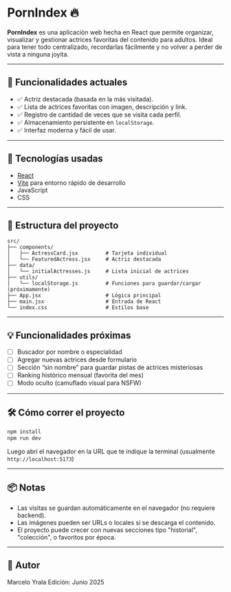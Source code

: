 # PornIndex 🔥

**PornIndex** es una aplicación web hecha en React que permite organizar, visualizar y gestionar actrices favoritas del contenido para adultos. Ideal para tener todo centralizado, recordarlas fácilmente y no volver a perder de vista a ninguna joyita.

---

## 🚀 Funcionalidades actuales

- ✅ Actriz destacada (basada en la más visitada).
- ✅ Lista de actrices favoritas con imagen, descripción y link.
- ✅ Registro de cantidad de veces que se visita cada perfil.
- ✅ Almacenamiento persistente en `localStorage`.
- ✅ Interfaz moderna y fácil de usar.

---

## 🧱 Tecnologías usadas

- [React](https://reactjs.org/)
- [Vite](https://vitejs.dev/) para entorno rápido de desarrollo
- JavaScript
- CSS

---

## 📁 Estructura del proyecto

```
src/
├── components/
│   ├── ActressCard.jsx         # Tarjeta individual
│   └── FeaturedActress.jsx     # Actriz destacada
├── data/
│   └── initialActresses.js     # Lista inicial de actrices
├── utils/
│   └── localStorage.js         # Funciones para guardar/cargar (próximamente)
├── App.jsx                     # Lógica principal
├── main.jsx                    # Entrada de React
└── index.css                   # Estilos base
```

---

## 💡 Funcionalidades próximas

- [ ] Buscador por nombre o especialidad  
- [ ] Agregar nuevas actrices desde formulario  
- [ ] Sección “sin nombre” para guardar pistas de actrices misteriosas  
- [ ] Ranking histórico mensual (favorita del mes)  
- [ ] Modo oculto (camuflado visual para NSFW)

---

## 🛠️ Cómo correr el proyecto

```bash
npm install
npm run dev
```

Luego abrí el navegador en la URL que te indique la terminal (usualmente `http://localhost:5173`)

---

## 📦 Notas

- Las visitas se guardan automáticamente en el navegador (no requiere backend).
- Las imágenes pueden ser URLs o locales si se descarga el contenido.
- El proyecto puede crecer con nuevas secciones tipo "historial", "colección", o favoritos por época.

---

## 🙌 Autor

Marcelo Yrala
Edición: Junio 2025
